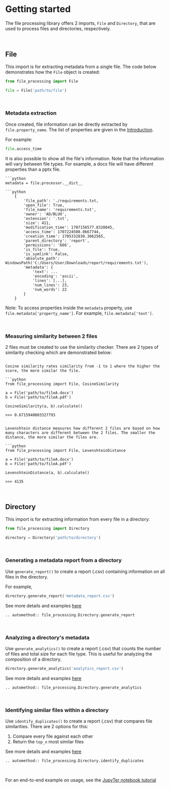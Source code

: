 <br>

# Getting started

The file processing library offers 2 imports, `File` and `Directory`, that are used to process files and directories, respectively.

<br>

## File

This import is for extracting metadata from a single file. The code below demonstrates how the `File` object is created:

```py
from file_processing import File

file = File('path/to/file')
```

<br>

### Metadata extraction

Once created, file information can be directly extracted by `file.property_name`. The list of properties are given in the [Introduction](../index.rst). 

For example:

```py
file.access_time
```

It is also possible to show all the file's information. Note that the information will vary between file types. For example, a docx file will have different properties than a pptx file.

```{tab} Code
```python
metadata = file.processor.__dict__
```
```{tab} Output
```python
    {
        'file_path': './requirements.txt,
        'open_file': True,
        'file_name': 'requirements.txt',
        'owner': 'AD/BLUO',
        'extension': '.txt',
        'size': 411,
        'modification_time': 1707156577.8320045,
        'access_time': 1707224508.0667744,
        'creation_time': 1705332838.3662565,
        'parent_directory': 'report',
        'permissions': '666',
        'is_file': True,
        'is_symlink': False,
        'absolute_path': WindowsPath('C:/Users/User/Downloads/report/requirements.txt'),
        'metadata': {
            'text': ...
            'encoding': 'ascii',
            'lines': [...],
            'num_lines': 23,
            'num_words': 22
        }
    }
```

Note: To access properties inside the `metadata` property, use `file.metadata['property_name']`. For example, `file.metadata['text']`.

<br>

### Measuring similarity between 2 files

2 files must be created to use the similarity checker. There are 2 types of similarity checking which are demonstrated below:

```{tab} Cosine Similarity

Cosine similarity rates similarity from -1 to 1 where the higher the score, the more similar the file.

```python
from file_processing import File, CosineSimilarity

a = File('path/to/fileA.docx')
b = File('path/to/fileA.pdf')

CosineSimilarity(a, b).calculate()

>>> 0.6715940803327793
```
```{tab} Levenshtein Distance

Levenshtein distance measures how different 2 files are based on how many characters are different between the 2 files. The smaller the distance, the more similar the files are.

```python
from file_processing import File, LevenshteinDistance

a = File('path/to/fileA.docx')
b = File('path/to/fileA.pdf')

LevenshteinDistance(a, b).calculate()

>>> 4135
```

<br>

## Directory

This import is for extracting information from every file in a directory:

```py
from file_processing import Directory

directory = Directory('path/to/directory')
```

<br>

### Generating a metadata report from a directory

Use `generate_report()` to create a report (.csv) containing information on all files in the directory.

For example, 

```python
directory.generate_report('metadata_report.csv')
```

See more details and examples [here](../2_user_guide/1_directory_report.md)

```{eval-rst}
.. automethod:: file_processing.Directory.generate_report
```

<br>

### Analyzing a directory's metadata

Use `generate_analytics()` to create a report (.csv) that counts the number of files and total size for each file type. This is useful for analyzing the composition of a directory.

```python
directory.generate_analytics('analytics_report.csv')
```

See more details and examples [here](../2_user_guide/2_directory_analytics.md)

```{eval-rst}
.. automethod:: file_processing.Directory.generate_analytics
```

<br>

### Identifying similar files within a directory

Use `identify_duplicates()` to create a report (.csv) that compares file similarities. There are 2 options for this: 
1. Compare every file against each other
2. Return the `top_n` most similar files

See more details and examples [here](../2_user_guide/3_directory_similarity.md)

```{eval-rst}
.. automethod:: file_processing.Directory.identify_duplicates
```

<br>

For an end-to-end example on usage, see the [JupyTer notebook tutorial](https://github.com/hc-sc-ocdo-bdpd/file-processing-tools/blob/main/report_demo.ipynb)